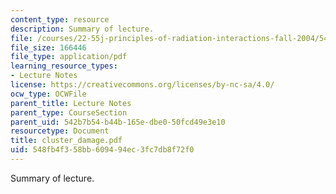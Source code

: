 ```yaml
---
content_type: resource
description: Summary of lecture.
file: /courses/22-55j-principles-of-radiation-interactions-fall-2004/548fb4f358bb609494ec3fc7db8f72f0_cluster_damage.pdf
file_size: 166446
file_type: application/pdf
learning_resource_types:
- Lecture Notes
license: https://creativecommons.org/licenses/by-nc-sa/4.0/
ocw_type: OCWFile
parent_title: Lecture Notes
parent_type: CourseSection
parent_uid: 542b7b54-b44b-165e-dbe0-50fcd49e3e10
resourcetype: Document
title: cluster_damage.pdf
uid: 548fb4f3-58bb-6094-94ec-3fc7db8f72f0
---
```

Summary of lecture.